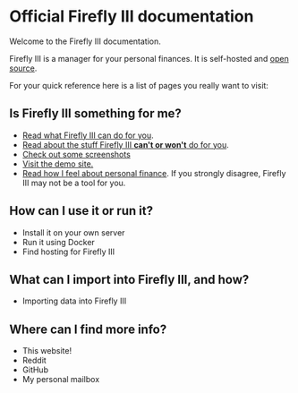 # Official Firefly III documentation

Welcome to the Firefly III documentation.

Firefly III is a manager for your personal finances. It is self-hosted and [open source](https://github.com/firefly-iii/firefly-iii).

For your quick reference here is a list of pages you really want to visit:

## Is Firefly III something for me?

- [Read what Firefly III can do for you](about/introduction.md).
- [Read about the stuff Firefly III **can't or won't** do for you](about/what-its-not.md).
- [Check out some screenshots](about/screenshots.md)
- [Visit the demo site.](https://demo.firefly-iii.org/)
- [Read how I feel about personal finance](about/personal-finances.md). If you strongly disagree, Firefly III may not be a tool for you.

## How can I use it or run it?

- Install it on your own server
- Run it using Docker
- Find hosting for Firefly III

## What can I import into Firefly III, and how?

- Importing data into Firefly III

## Where can I find more info?

- This website!
- Reddit
- GitHub
- My personal mailbox
